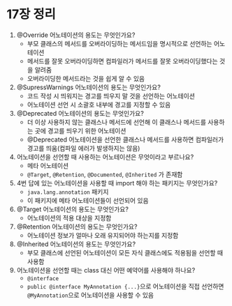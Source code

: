 # 17장 정리

1. @Override 어노테이션의 용도는 무엇인가요?
    - 부모 클래스의 메서드를 오버라이딩하는 메서드임을 명시적으로 선언하는 어노테이션
    - 메서드를 잘못 오버라이딩하면 컴파일러가 메서드를 잘못 오버라이딩했다는 것을 알려줌
    - 오버라이딩한 메서드라는 것을 쉽게 알 수 있음
2. @SupressWarnings 어노테이션의 용도는 무엇인가요?
    - 코드 작성 시 띄워지는 경고를 띄우지 말 것을 선언하는 어노테이션
    - 어노테이션 선언 시 소괄호 내부에 경고를 지정할 수 있음
3. @Deprecated 어노테이션의 용도는 무엇인가요?
    - 더 이상 사용하지 않는 클래스나 메서드에 선언해 이 클래스나 메서드를 사용하는 곳에 경고를 띄우기 위한 어노테이션
    - @Deprecated 어노테이션을 선언한 클래스나 메서드를 사용하면 컴파일러가 경고를 띄움(컴파일 에러가 발생하지는 않음)
4. 어노테이션을 선언할 때 사용하는 어노테이션은 무엇이라고 부르나요?
    - 메타 어노테이션
    - `@Target`, `@Retention`, `@Documented`, `@Inherited` 가 존재함
5. 4번 답에 있는 어노테이션을 사용할 때 import 해야 하는 패키지는 무엇인가요?
    - `java.lang.annotation` 패키지
    - 이 패키지에 메타 어노테이션들이 선언되어 있음
6. @Target 어노테이션의 용도는 무엇인가요?
    - 어노테이션의 적용 대상을 지정함
7. @Retention 어노테이션의 용도는 무엇인가요?
    - 어노테이션 정보가 얼마나 오래 유지되어야 하는지를 지정함
8. @Inherited 어노테이션의 용도는 무엇인가요?
    - 부모 클래스에 선언된 어노테이션이 모든 자식 클래스에도 적용됨을 선언할 때 사용함
9. 어노테이션을 선언할 때는 class 대신 어떤 예약어를 사용해야 하나요?
    - `@interface`
    - `public @interface MyAnnotation {...}`으로 어노테이션을 직접 선언하면 `@MyAnnotation`으로 어노테이션을 사용할 수 있음
